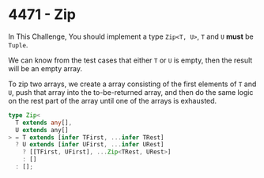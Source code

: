 # 4471 - Zip

In This Challenge, You should implement a type `Zip<T, U>`, `T` and `U` **must** be `Tuple`.

We can know from the test cases that either `T` or `U` is empty, then the result will be an empty array.

To zip two arrays, we create a array consisting of the first elements of `T` and `U`, push that array into the to-be-returned array, and then do the same logic on the rest part of the array until one of the arrays is exhausted.

```typescript
type Zip<
  T extends any[],
  U extends any[]
> = T extends [infer TFirst, ...infer TRest]
  ? U extends [infer UFirst, ...infer URest]
    ? [[TFirst, UFirst], ...Zip<TRest, URest>]
    : []
  : [];
```
